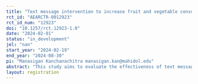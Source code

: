 ```yaml
---
title: "Text message intervention to increase fruit and vegetable consumption in Thai university students"
rct_id: "AEARCTR-0012923"
rct_id_num: "12923"
doi: "10.1257/rct.12923-1.0"
date: "2024-02-01"
status: "in_development"
jel: "nan"
start_year: "2024-02-19"
end_year: "2024-08-30"
pi: "Manasigan Kanchanachitra manasigan.kan@mahidol.edu"
abstract: "This study aims to evaluate the effectiveness of text messaging in increasing fruit and vegetable consumption among Thai university students. The messages will be designed based on the COM-B framework: capability, opportunity, and motivation. Our goal is to identify message types with the greatest potential to induce behavioral change. "
layout: registration
---
```


